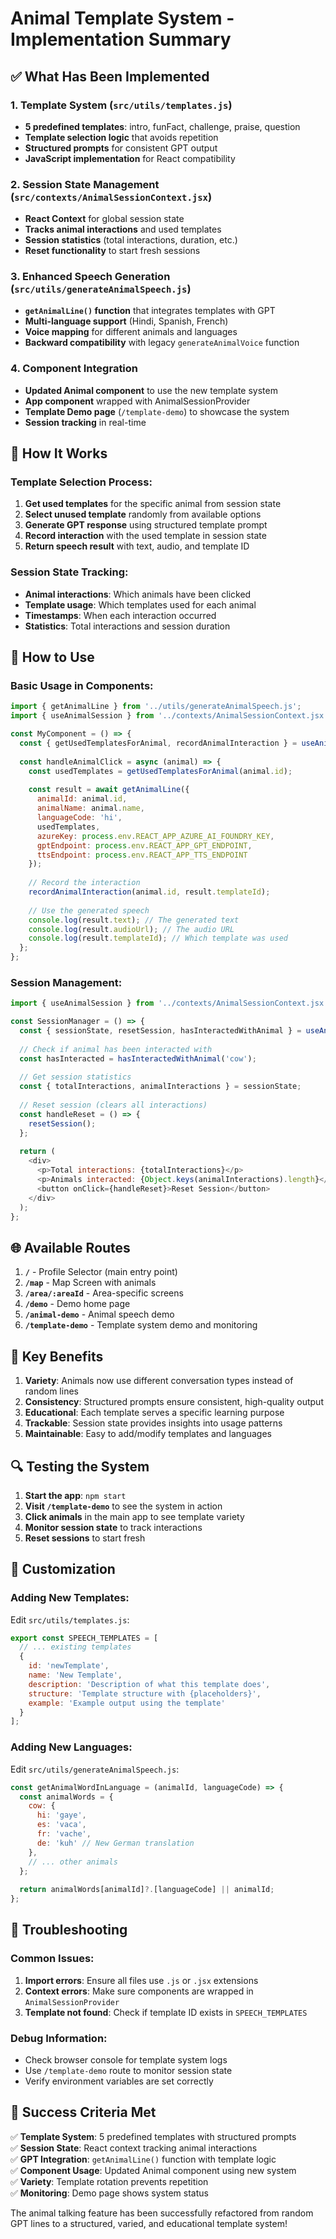 # Animal Template System - Implementation Summary

## ✅ **What Has Been Implemented**

### 1. **Template System** (`src/utils/templates.js`)
- **5 predefined templates**: intro, funFact, challenge, praise, question
- **Template selection logic** that avoids repetition
- **Structured prompts** for consistent GPT output
- **JavaScript implementation** for React compatibility

### 2. **Session State Management** (`src/contexts/AnimalSessionContext.jsx`)
- **React Context** for global session state
- **Tracks animal interactions** and used templates
- **Session statistics** (total interactions, duration, etc.)
- **Reset functionality** to start fresh sessions

### 3. **Enhanced Speech Generation** (`src/utils/generateAnimalSpeech.js`)
- **`getAnimalLine()` function** that integrates templates with GPT
- **Multi-language support** (Hindi, Spanish, French)
- **Voice mapping** for different animals and languages
- **Backward compatibility** with legacy `generateAnimalVoice` function

### 4. **Component Integration**
- **Updated Animal component** to use the new template system
- **App component** wrapped with AnimalSessionProvider
- **Template Demo page** (`/template-demo`) to showcase the system
- **Session tracking** in real-time

## 🔧 **How It Works**

### Template Selection Process:
1. **Get used templates** for the specific animal from session state
2. **Select unused template** randomly from available options
3. **Generate GPT response** using structured template prompt
4. **Record interaction** with the used template in session state
5. **Return speech result** with text, audio, and template ID

### Session State Tracking:
- **Animal interactions**: Which animals have been clicked
- **Template usage**: Which templates used for each animal
- **Timestamps**: When each interaction occurred
- **Statistics**: Total interactions and session duration

## 🚀 **How to Use**

### Basic Usage in Components:
```javascript
import { getAnimalLine } from '../utils/generateAnimalSpeech.js';
import { useAnimalSession } from '../contexts/AnimalSessionContext.jsx';

const MyComponent = () => {
  const { getUsedTemplatesForAnimal, recordAnimalInteraction } = useAnimalSession();
  
  const handleAnimalClick = async (animal) => {
    const usedTemplates = getUsedTemplatesForAnimal(animal.id);
    
    const result = await getAnimalLine({
      animalId: animal.id,
      animalName: animal.name,
      languageCode: 'hi',
      usedTemplates,
      azureKey: process.env.REACT_APP_AZURE_AI_FOUNDRY_KEY,
      gptEndpoint: process.env.REACT_APP_GPT_ENDPOINT,
      ttsEndpoint: process.env.REACT_APP_TTS_ENDPOINT
    });
    
    // Record the interaction
    recordAnimalInteraction(animal.id, result.templateId);
    
    // Use the generated speech
    console.log(result.text); // The generated text
    console.log(result.audioUrl); // The audio URL
    console.log(result.templateId); // Which template was used
  };
};
```

### Session Management:
```javascript
import { useAnimalSession } from '../contexts/AnimalSessionContext.jsx';

const SessionManager = () => {
  const { sessionState, resetSession, hasInteractedWithAnimal } = useAnimalSession();
  
  // Check if animal has been interacted with
  const hasInteracted = hasInteractedWithAnimal('cow');
  
  // Get session statistics
  const { totalInteractions, animalInteractions } = sessionState;
  
  // Reset session (clears all interactions)
  const handleReset = () => {
    resetSession();
  };
  
  return (
    <div>
      <p>Total interactions: {totalInteractions}</p>
      <p>Animals interacted: {Object.keys(animalInteractions).length}</p>
      <button onClick={handleReset}>Reset Session</button>
    </div>
  );
};
```

## 🌐 **Available Routes**

1. **`/`** - Profile Selector (main entry point)
2. **`/map`** - Map Screen with animals
3. **`/area/:areaId`** - Area-specific screens
4. **`/demo`** - Demo home page
5. **`/animal-demo`** - Animal speech demo
6. **`/template-demo`** - Template system demo and monitoring

## 🎯 **Key Benefits**

1. **Variety**: Animals now use different conversation types instead of random lines
2. **Consistency**: Structured prompts ensure consistent, high-quality output
3. **Educational**: Each template serves a specific learning purpose
4. **Trackable**: Session state provides insights into usage patterns
5. **Maintainable**: Easy to add/modify templates and languages

## 🔍 **Testing the System**

1. **Start the app**: `npm start`
2. **Visit `/template-demo`** to see the system in action
3. **Click animals** in the main app to see template variety
4. **Monitor session state** to track interactions
5. **Reset sessions** to start fresh

## 📝 **Customization**

### Adding New Templates:
Edit `src/utils/templates.js`:
```javascript
export const SPEECH_TEMPLATES = [
  // ... existing templates
  {
    id: 'newTemplate',
    name: 'New Template',
    description: 'Description of what this template does',
    structure: 'Template structure with {placeholders}',
    example: 'Example output using the template'
  }
];
```

### Adding New Languages:
Edit `src/utils/generateAnimalSpeech.js`:
```javascript
const getAnimalWordInLanguage = (animalId, languageCode) => {
  const animalWords = {
    cow: {
      hi: 'gaye',
      es: 'vaca',
      fr: 'vache',
      de: 'kuh' // New German translation
    },
    // ... other animals
  };
  
  return animalWords[animalId]?.[languageCode] || animalId;
};
```

## 🚨 **Troubleshooting**

### Common Issues:
1. **Import errors**: Ensure all files use `.js` or `.jsx` extensions
2. **Context errors**: Make sure components are wrapped in `AnimalSessionProvider`
3. **Template not found**: Check if template ID exists in `SPEECH_TEMPLATES`

### Debug Information:
- Check browser console for template system logs
- Use `/template-demo` route to monitor session state
- Verify environment variables are set correctly

## 🎉 **Success Criteria Met**

✅ **Template System**: 5 predefined templates with structured prompts  
✅ **Session State**: React context tracking animal interactions  
✅ **GPT Integration**: `getAnimalLine()` function with template logic  
✅ **Component Usage**: Updated Animal component using new system  
✅ **Variety**: Template rotation prevents repetition  
✅ **Monitoring**: Demo page shows system status  

The animal talking feature has been successfully refactored from random GPT lines to a structured, varied, and educational template system!

